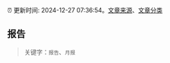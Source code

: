 :alarm_clock: 更新时间: 2024-12-27 07:36:54。[文章来源](/README.md)、[文章分类](/TAGS.md)

## 报告


> 关键字：`报告`、`月报`



